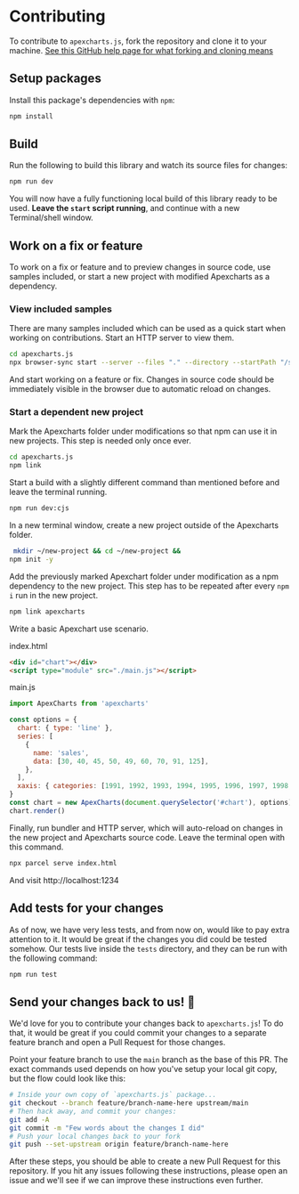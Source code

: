 # Contributing

To contribute to `apexcharts.js`, fork the repository and clone it to your machine. [See this GitHub help page for what forking and cloning means](https://help.github.com/articles/fork-a-repo/)

## Setup packages

Install this package's dependencies with `npm`:

```sh
npm install
```

## Build

Run the following to build this library and watch its source files for changes:

```sh
npm run dev
```

You will now have a fully functioning local build of this library ready to be used. **Leave the `start` script running**, and continue with a new Terminal/shell window.

## Work on a fix or feature

To work on a fix or feature and to preview changes in source code, use samples included, or start a new project with modified Apexcharts as a dependency.

### View included samples

There are many samples included which can be used as a quick start when working on contributions. Start an HTTP server to view them.

```bash
cd apexcharts.js
npx browser-sync start --server --files "." --directory --startPath "/samples"
```

And start working on a feature or fix. Changes in source code should be immediately visible in the browser due to automatic reload on changes.

### Start a dependent new project

Mark the Apexcharts folder under modifications so that npm can use it in new projects. This step is needed only once ever.

```bash
cd apexcharts.js
npm link
```

Start a build with a slightly different command than mentioned before and leave the terminal running.

```bash
npm run dev:cjs
```

In a new terminal window, create a new project outside of the Apexcharts folder.

```bash
 mkdir ~/new-project && cd ~/new-project &&
npm init -y
```

Add the previously marked Apexchart folder under modification as a npm dependency to the new project. This step has to be repeated after every `npm i` run in the new project.

```bash
npm link apexcharts
```

Write a basic Apexchart use scenario.

index.html

```html
<div id="chart"></div>
<script type="module" src="./main.js"></script>
```

main.js

```js
import ApexCharts from 'apexcharts'

const options = {
  chart: { type: 'line' },
  series: [
    {
      name: 'sales',
      data: [30, 40, 45, 50, 49, 60, 70, 91, 125],
    },
  ],
  xaxis: { categories: [1991, 1992, 1993, 1994, 1995, 1996, 1997, 1998, 1999] },
}
const chart = new ApexCharts(document.querySelector('#chart'), options)
chart.render()
```

Finally, run bundler and HTTP server, which will auto-reload on changes in the new project and Apexcharts source code. Leave the terminal open with this command.

```bash
npx parcel serve index.html
```

And visit http://localhost:1234

## Add tests for your changes

As of now, we have very less tests, and from now on, would like to pay extra attention to it. It would be great if the changes you did could be tested somehow. Our tests live inside the `tests` directory, and they can be run with the following command:

```sh
npm run test
```

## Send your changes back to us! :revolving_hearts:

We'd love for you to contribute your changes back to `apexcharts.js`! To do that, it would be great if you could commit your changes to a separate feature branch and open a Pull Request for those changes.

Point your feature branch to use the `main` branch as the base of this PR. The exact commands used depends on how you've setup your local git copy, but the flow could look like this:

```sh
# Inside your own copy of `apexcharts.js` package...
git checkout --branch feature/branch-name-here upstream/main
# Then hack away, and commit your changes:
git add -A
git commit -m "Few words about the changes I did"
# Push your local changes back to your fork
git push --set-upstream origin feature/branch-name-here
```

After these steps, you should be able to create a new Pull Request for this repository. If you hit any issues following these instructions, please open an issue and we'll see if we can improve these instructions even further.
